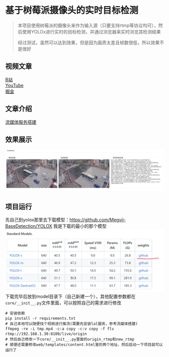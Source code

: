 # 基于树莓派摄像头的实时目标检测

> 本项目使用树莓派的摄像头来作为输入源（只要支持rtmp等协议均可），然后使用YOLOx进行实时的目标检测，并通过浏览器来实时浏览其检测结果
> 
> 经过测试，虽然可以达到效果，但是因为画质太差且帧数很低，所以效果不是很好
## 视频文章
[B站]()<br>
[YouTube]()<br>
[掘金]()
## 文章介绍
[流媒体服务搭建](./video.md)

## 效果展示
![](images/b6ce3ac0.png)
## 项目运行
先自己到yolox那里去下载模型：https://github.com/Megvii-BaseDetection/YOLOX 我是下载的最小的那个模型
![](images/4e4fb752.png)
下载完毕后放到model目录下（自己新建一个），其他配置参数都在`core/__init__.py`文件里面，可以按照自己的需求进行修改
```shell
# 安装依赖
pip install -r requirements.txt
# 自己本地可以随便找个视频进行推流(需要先安装lal服务，参考流媒体搭建)
ffmpeg -re -i tmp.mp4 -c:a copy -c:v copy -f flv rtmp://192.168.1.30:8100/live/origin
# 然后自己修改一下core/__init__.py里面的origin_rtmp和new_rtmp
# 顺便还需要修改web/templates/content.html里的两个地址，然后启动一下项目就可以运行了
```
